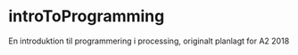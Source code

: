 # introToProgramming
En introduktion til programmering i processing, originalt planlagt for A2 2018
